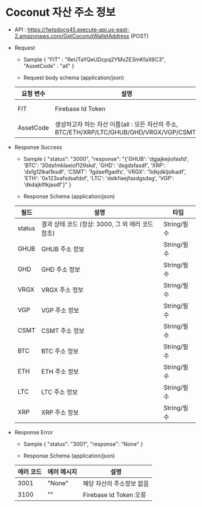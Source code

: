 # Coconut 자산 주소 정보


- API : https://1wtsdocg45.execute-api.us-east-2.amazonaws.com/GetCoconutWalletAddress (POST)


- Request

  * Sample
  {
      "FIT" : "ReUTaYQeUDcpq2YMxZE3mKfaX6C3",
      "AssetCode" : "all"
  }
  
  * Request body schema (application/json)
  
  요청 변수 | 설명 | 타입
  ------------ | ------------- | -------------
  FIT | Firebase Id Token | String/필수
  AssetCode | 생성하고자 하는 자산 이름(all : 모든 자산의 주소, BTC/ETH/XRP/LTC/GHUB/GHD/VRGX/VGP/CSMT) | String/필수

- Response Success

  * Sample 
  {
      "status": "3000",
      "response": "{'GHUB': 'dgjajkejiofasfd', 'BTC': '30dsfmklaeiof129skd', 'GHD': 'dsgdsfasdf', 'XRP': 'dsfg12lkal1ksdf', 'CSMT': 'fgdaeffgadfs', 'VRGX': '1idkjdkljslkadf', 'ETH': '0x123xafsdsafdsf', 'LTC': 'dslkfiaejfasdgsdag', 'VGP': 'dkdajklflkjasdf'}"
  }
  
  * Response Schema (application/json)

  필드 | 설명 | 타입
  ------------ | ------------- | -------------
  status | 결과 상태 코드 (정상: 3000, 그 외 에러 코드 참조) | String/필수
  GHUB | GHUB 주소 정보 | String/필수
  GHD | GHD 주소 정보 | String/필수
  VRGX | VRGX 주소 정보 | String/필수
  VGP | VGP 주소 정보 | String/필수
  CSMT | CSMT 주소 정보 | String/필수
  BTC | BTC 주소 정보 | String/필수
  ETH | ETH 주소 정보 | String/필수
  LTC | LTC 주소 정보 | String/필수
  XRP | XRP 주소 정보 | String/필수
              
- Response Error
  
  * Sample
  {
      "status": "3001",
      "response": "None"
  }
  
  * Response Schema (application/json)

  에러 코드 | 에러 메시지 | 설명
  ------------ | ------------- | -------------
  3001 | "None" | 해당 자산의 주소정보 없음
  3100 | "" | Firebase Id Token 오류
  

